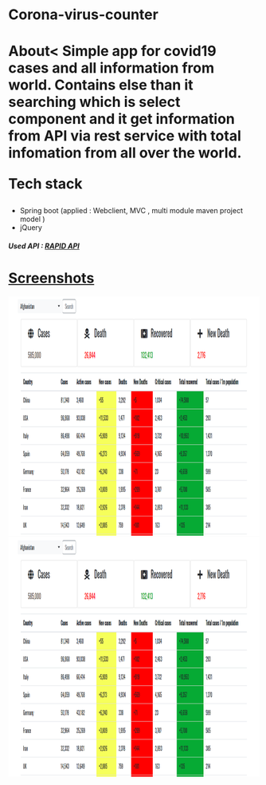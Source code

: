 # Corona-virus-counter

<h1>About<
Simple app for covid19 cases and all information from world. Contains else than it searching which is select component and it get information from API via rest service with total infomation from all over the world. 
                 
<t1>Tech stack</h1>
<ul>
  <li>Spring boot (applied : Webclient, MVC , multi module maven project model )</li>
  <li>jQuery</li>
</ul>


<h5>Used API : <a href="https://rapidapi.com/astsiatsko/api/coronavirus-monitor">RAPID API</h5>

<h1>Screenshots</h1>

<img src="image.png" height="480" width="720">
<img src="Screenshot from 2020-03-27 23-09-51.png" height="480" width="720">
